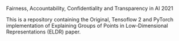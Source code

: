Fairness, Accountability, Confidentiality and Transparency in AI 2021

This is a repository containing the Original, Tensoflow 2 and PyTorch implementation of Explaining Groups of Points in Low-Dimensional Representations (ELDR) paper.

